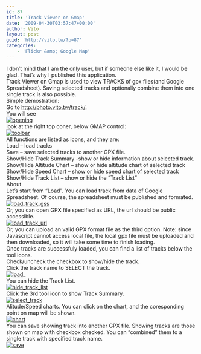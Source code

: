 ```yaml
---
id: 87
title: 'Track Viewer on Gmap'
date: '2009-04-30T03:57:47+00:00'
author: Vito
layout: post
guid: 'http://vito.tw/?p=87'
categories:
    - 'Flickr &amp; Google Map'
---
```


I don’t mind that I am the only user, but if someone else like it, I would be glad. That’s why I published this application.  
Track Viewer on Gmap is used to view TRACKS of gpx files(and Google Spreadsheet). Saving selected tracks and optionally combine them into one single track is also possible.  
Simple demostration:  
Go to <http://photo.vito.tw/track/>.  
You will see  
[![opening](http://vito.tw/wp-content/uploads/2009/04/opening.png "opening")](http://vito.tw/?attachment_id=79)  
look at the right top coner, below GMAP control:  
[![toolbar](http://vito.tw/wp-content/uploads/2009/04/toolbar.png "toolbar")](http://vito.tw/?attachment_id=76)  
All functions are listed as icons, and they are:  
Load – load tracks  
Save – save selected tracks to another GPX file.  
Show/Hide Track Summary -show or hide information about selected track.  
Show/Hide Altitude Chart – show or hide altitude chart of selected track  
Show/Hide Speed Chart – show or hide speed chart of selected track  
Show/Hide Track List – show or hide the “Track List”  
About  
Let’s start from “Load”. You can load track from data of Google Spreadsheet. Of course, the spreadsheet must be published and formated.  
[![load_track_gss](http://vito.tw/wp-content/uploads/2009/04/load_track_gss.png "load_track_gss")](http://vito.tw/?attachment_id=82)  
Or, you can open GPX file specified as URL, the url should be public accessible.  
[![load_track_url](http://vito.tw/wp-content/uploads/2009/04/load_track_url.png "load_track_url")](http://vito.tw/?attachment_id=81)  
Or, you can upload an valid GPX format file as the third option. Note: since Javascript cannot access local file, the local gpx file must be uploaded and then downloaded, so it will take some time to finish loading.  
Once tracks are successfuly loaded, you can find a list of tracks below the tool icons.  
Check/uncheck the checkbox to show/hide the track.  
Click the track name to SELECT the track.  
[![load_](http://vito.tw/wp-content/uploads/2009/04/load_.png "load_")](http://vito.tw/?attachment_id=83)  
You can hide the Track List.  
[![hide_track_list](http://vito.tw/wp-content/uploads/2009/04/hide_track_list.png "hide_track_list")](http://vito.tw/?attachment_id=84)  
Click the 3rd tool icon to show Track Summary.  
[![select_track](http://vito.tw/wp-content/uploads/2009/04/select_track.png "select_track")](http://vito.tw/?attachment_id=77)  
Alitude/Speed charts. You can click on the chart, and the coresponding point on map will be shown.  
[![chart](http://vito.tw/wp-content/uploads/2009/04/chart.png "chart")](http://vito.tw/?attachment_id=86)  
You can save showing track into another GPX file. Showing tracks are those shown on map with checkbox checked. You can “combined” them to a single track with specified track name.  
[![save](http://vito.tw/wp-content/uploads/2009/04/save.png "save")](http://vito.tw/?attachment_id=78)